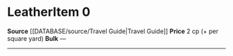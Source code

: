 ﻿---
id: '1774'
item_category: Trade Goods
level: '0'
name: Leather
price: 2 cp (+ per square yard)
rarity: Common
source: '[[DATABASE/source/Travel Guide|Travel Guide]]'
type: Item

---
# Leather<span class="item-type">Item 0</span>

**Source** [[DATABASE/source/Travel Guide|Travel Guide]]
**Price** 2 cp (+ per square yard)
**Bulk** —

---